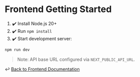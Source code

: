 # Frontend Getting Started

1. ✔️ Install Node.js 20+
2. ✔️ Run `npm install`
3. ✔️ Start development server:

```bash
npm run dev
```

> Note: API base URL configured via `NEXT_PUBLIC_API_URL`.

↩ [Back to Frontend Documentation](./_index.md)
